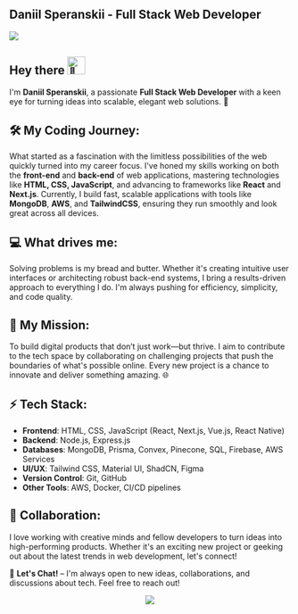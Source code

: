 ##  **Daniil Speranskii** - Full Stack Web Developer 

<a href="https://github-readme-stats.vercel.app/api/top-langs/?username=danieldo1&layout=compact" align="center"  >
  <img src="https://github-readme-stats.vercel.app/api?username=danieldo1&show_icons=true&theme=transparent" margin="20" />
</a>
<br />


## Hey there <picture><source srcset="https://fonts.gstatic.com/s/e/notoemoji/latest/1f44b/512.webp" type="image/webp"><img src="https://fonts.gstatic.com/s/e/notoemoji/latest/1f44b/512.gif" alt="👋" width="32" height="32"></picture>


I'm **Daniil Speranskii**, a passionate **Full Stack Web Developer** with a keen eye for turning ideas into scalable, elegant web solutions. 🚀

## 🛠 My Coding Journey:
What started as a fascination with the limitless possibilities of the web quickly turned into my career focus. I've honed my skills working on both the **front-end** and **back-end** of web applications, mastering technologies like **HTML, CSS, JavaScript**, and advancing to frameworks like **React** and **Next.js**. Currently, I build fast, scalable applications with tools like **MongoDB**, **AWS**, and **TailwindCSS**, ensuring they run smoothly and look great across all devices.

## 💻 What drives me:
Solving problems is my bread and butter. Whether it's creating intuitive user interfaces or architecting robust back-end systems, I bring a results-driven approach to everything I do. I'm always pushing for efficiency, simplicity, and code quality.

## 🎯 My Mission:
To build digital products that don’t just work—but thrive. I aim to contribute to the tech space by collaborating on challenging projects that push the boundaries of what's possible online. Every new project is a chance to innovate and deliver something amazing. 🌐

## ⚡ **Tech Stack**:
- **Frontend**: HTML, CSS, JavaScript (React, Next.js, Vue.js, React Native)
- **Backend**: Node.js, Express.js
- **Databases**: MongoDB, Prisma, Convex, Pinecone, SQL, Firebase, AWS Services
- **UI/UX**: Tailwind CSS, Material UI, ShadCN, Figma
- **Version Control**: Git, GitHub
- **Other Tools**: AWS, Docker, CI/CD pipelines

## 🤝 Collaboration:
I love working with creative minds and fellow developers to turn ideas into high-performing products. Whether it's an exciting new project or geeking out about the latest trends in web development, let's connect!

📧 **Let's Chat!** – I'm always open to new ideas, collaborations, and discussions about tech. Feel free to reach out!


 <p align="center" >
  <a href="https://skillicons.dev">
    <img src="https://skillicons.dev/icons?i=git,js,ts,nextjs,react,vite,html,css,tailwindcss,sass,aws,gcp,express,figma,firebase,mysql,mongodb,nodejs,postman&perline=12" />
  </a>
</p>


 
